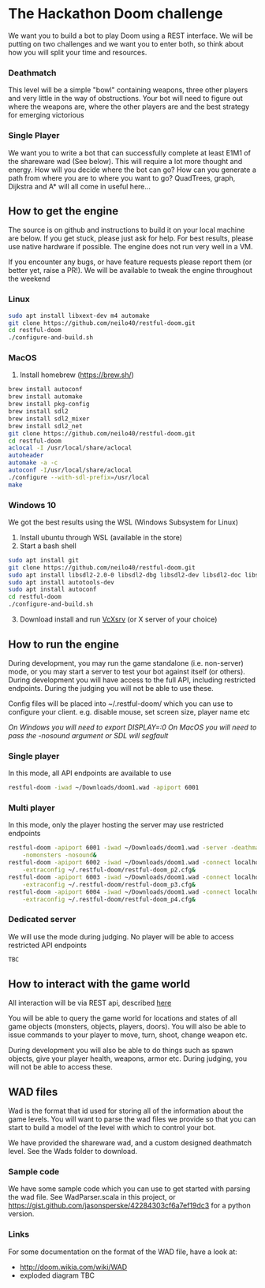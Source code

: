 # The Hackathon Doom challenge

We want you to build a bot to play Doom using a REST interface.  We will be putting on two challenges and we want you to enter both, so think about how you will split your time and resources.

### Deathmatch
This level will be a simple "bowl" containing weapons, three other players and very little in the way of obstructions.  Your bot will need to figure out where the weapons are, where the other players are and the best strategy for emerging victorious

### Single Player
We want you to write a bot that can successfully complete at least E1M1 of the shareware wad (See below).  This will require a lot more thought and energy.  How will you decide where the bot can go?  How can you generate a path from where you are to where you want to go?  QuadTrees, graph, Dijkstra and A* will all come in useful here... 

## How to get the engine
The source is on github and instructions to build it on your local machine are below.  If you get stuck, please just ask for help.  For best results, please use native hardware if possible.  The engine does not run very well in a VM.

If you encounter any bugs, or have feature requests please report them (or better yet, raise a PR!).  We will be available to tweak the engine throughout the weekend

### Linux
```bash
sudo apt install libxext-dev m4 automake
git clone https://github.com/neilo40/restful-doom.git
cd restful-doom
./configure-and-build.sh
```

### MacOS
1. Install homebrew (https://brew.sh/)
```bash
brew install autoconf
brew install automake
brew install pkg-config
brew install sdl2
brew install sdl2_mixer 
brew install sdl2_net
git clone https://github.com/neilo40/restful-doom.git
cd restful-doom
aclocal -I /usr/local/share/aclocal
autoheader
automake -a -c
autoconf -I/usr/local/share/aclocal
./configure --with-sdl-prefix=/usr/local
make
```

### Windows 10
We got the best results using the WSL (Windows Subsystem for Linux)
1. Install ubuntu through WSL (available in the store)
2. Start a bash shell
```bash
sudo apt install git
git clone https://github.com/neilo40/restful-doom.git
sudo apt install libsdl2-2.0-0 libsdl2-dbg libsdl2-dev libsdl2-doc libsdl2-gfx-1.0-0 libsdl2-gfx-dbg libsdl2-gfx-dev libsdl2-gfx-doc libsdl2-image-2.0-0 libsdl2-image-dbg libsdl2-image-dev libsdl2-mixer-2.0-0 libsdl2-mixer-dbg libsdl2-mixer-dev libsdl2-net-2.0-0 libsdl2-net-dbg libsdl2-net-dev libdsl2-ttf-2.0-0 libsdl2-ttf-dbg libsdl2-ttf-dev
sudo apt install autotools-dev
sudo apt install autoconf
cd restful-doom
./configure-and-build.sh
```
3. Download install and run [VcXsrv](https://sourceforge.net/projects/vcxsrv/) (or X server of your choice)

## How to run the engine
During development, you may run the game standalone (i.e. non-server) mode, or you may start a server to test your bot against itself (or others).  During development you will have access to the full API, including restricted endpoints.  During the judging you will not be able to use these.

Config files will be placed into ~/.restful-doom/ which you can use to configure your client.  e.g. disable mouse, set screen size, player name etc

*On Windows you will need to export DISPLAY=:0*
*On MacOS you will need to pass the -nosound argument or SDL will segfault*

### Single player
In this mode, all API endpoints are available to use
```bash
restful-doom -iwad ~/Downloads/doom1.wad -apiport 6001
```

### Multi player
In this mode, only the player hosting the server may use restricted endpoints

```bash
restful-doom -apiport 6001 -iwad ~/Downloads/doom1.wad -server -deathmatch -privateserver \
    -nomonsters -nosound&
restful-doom -apiport 6002 -iwad ~/Downloads/doom1.wad -connect localhost \
    -extraconfig ~/.restful-doom/restful-doom_p2.cfg&
restful-doom -apiport 6003 -iwad ~/Downloads/doom1.wad -connect localhost \
    -extraconfig ~/.restful-doom/restful-doom_p3.cfg&
restful-doom -apiport 6004 -iwad ~/Downloads/doom1.wad -connect localhost \
    -extraconfig ~/.restful-doom/restful-doom_p4.cfg&
```

### Dedicated server
We will use the mode during judging.  No player will be able to access restricted API endpoints

```bash
TBC
```

## How to interact with the game world
All interaction will be via REST api, described [here](http://htmlpreview.github.io/?https://github.com/neilo40/restful-doom/blob/master/RAML/doom_api.html) 

You will be able to query the game world for locations and states of all game objects (monsters, objects, players, doors).  You will also be able to issue commands to your player to move, turn, shoot, change weapon etc.

During development you will also be able to do things such as spawn objects, give your player health, weapons, armor etc.  During judging, you will not be able to access these.

## WAD files
Wad is the format that id used for storing all of the information about the game levels.  You will want to parse the wad files we provide so that you can start to build a model of the level with which to control your bot.

We have provided the shareware wad, and a custom designed deathmatch level.  See the Wads folder to download.

### Sample code
We have some sample code which you can use to get started with parsing the  wad file.  See WadParser.scala in this project, or https://gist.github.com/jasonsperske/42284303cf6a7ef19dc3 for a python version.

### Links
For some documentation on the format of the WAD file, have a look at:
- http://doom.wikia.com/wiki/WAD
- exploded diagram TBC
